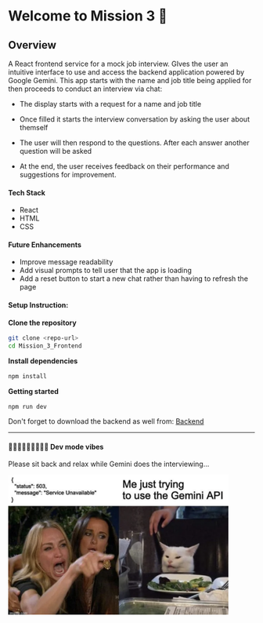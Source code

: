 # Welcome to **Mission 3** 🚀

## Overview
A React frontend service for a mock job interview. GIves the user an intuitive interface to use and access the backend application powered by Google Gemini. This app starts with the name and job title being applied for then proceeds to conduct an interview via chat:

- The display starts with a request for a name and job title

- Once filled it starts the interview conversation by asking the user about themself

- The user will then respond to the questions. After each answer another question will be asked

- At the end, the user receives feedback on their performance and suggestions for improvement.

#### Tech Stack

- React
- HTML
- CSS


#### Future Enhancements

- Improve message readability
- Add visual prompts to tell user that the app is loading
- Add a reset button to start a new chat rather than having to refresh the page

#### Setup Instruction:

**Clone the repository**

```bash
git clone <repo-url>
cd Mission_3_Frontend
```

**Install dependencies**

```bash
npm install
```

**Getting started**

```
npm run dev
```

Don't forget to download the backend as well from: [Backend](https://github.com/christinemr/L5-Mission3-backend.git)

---


#### 👩🏻‍💻🧑🏻‍💻👨🏻‍💻 Dev mode vibes

Please sit back and relax while Gemini does the interviewing...

<img src="public/READMEimages/mission3.png" alt="meme" width="450"/>
